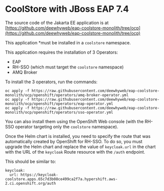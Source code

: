 # CoolStore with JBoss EAP 7.4

The source code of the Jakarta EE application is at [https://github.com/deewhyweb/eap-coolstore-monolith/tree/ocp](https://github.com/deewhyweb/eap-coolstore-monolith/tree/ocp)

This application *must be installed in a `coolstore` namespace.

This application requires the installation of 3 Operators:

* EAP
* RH-SSO (which must target the `coolstore` namespace)
* AMQ Broker

To install the 3 operators, run the commands:

```
oc apply -f https://raw.githubusercontent.com/deewhyweb/eap-coolstore-monolith/ocp/openshift/operators/amq-broker-operator.yml
oc apply -f https://raw.githubusercontent.com/deewhyweb/eap-coolstore-monolith/ocp/openshift/operators/eap-operator.yml
oc apply -f https://raw.githubusercontent.com/deewhyweb/eap-coolstore-monolith/ocp/openshift/operators/sso-operator.yml
```

You can also install them using the OpenShift Web console (with the RH-SSO operator targeting only the `coolstore` namespace).

Once the Helm chart is installed, you need to specify the route that was automatically created by OpenShift for RH-SSO.
To do so, you must upgrade the Helm chart and replace the value of `keycloak.url` in the chart with the URL of the `keycloak` Route resource with the `/auth` endpoint.

This should be similar to:

```
keycloak:
  url: https://keycloak-coolstore.apps.65c7d3b08ce499ca2f7a.hypershift.aws-2.ci.openshift.org/auth
```
